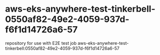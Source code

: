# aws-eks-anywhere-test-tinkerbell-0550af82-49e2-4059-937d-f6f1d14726a6-57
repository for use with E2E test job aws-eks-anywhere-test-tinkerbell:0550af82-49e2-4059-937d-f6f1d14726a6-57
